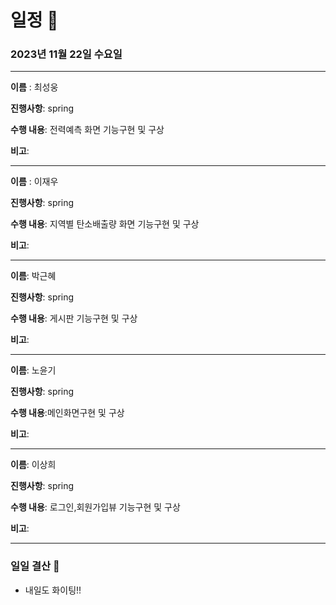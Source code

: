 # 일정 📅
### 2023년 11월 22일 수요일
---

**이름** : 최성웅

**진행사항**: spring

**수행 내용**: 전력예측 화면 기능구현 및 구상

**비고**:  

---


**이름** : 이재우

**진행사항**:  spring

**수행 내용**:  지역별 탄소배출량 화면 기능구현 및 구상

**비고**:  
 
---

**이름**:  박근혜

**진행사항**: spring

**수행 내용**: 게시판 기능구현 및 구상

**비고**:  

---

**이름**:  노윤기

**진행사항**: spring

**수행 내용**:메인화면구현 및 구상

**비고**:  

---

**이름**:  이상희

**진행사항**: spring

**수행 내용**: 로그인,회원가입뷰 기능구현 및 구상

**비고**:  

---

### 일일 결산 📝
-  내일도 화이팅!!
